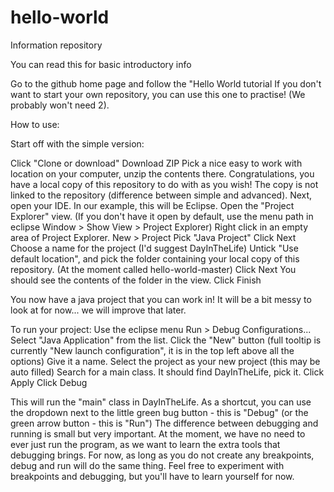 # hello-world
Information repository

You can read this for basic introductory info

Go to the github home page and follow the "Hello World tutorial
If you don't want to start your own repository, you can use this one to practise!
(We probably won't need 2).

How to use:

Start off with the simple version:

Click "Clone or download"
Download ZIP
Pick a nice easy to work with location on your computer, unzip the contents there.
Congratulations, you have a local copy of this repository to do with as you wish!
The copy is not linked to the repository (difference between simple and advanced).
Next, open your IDE.
In our example, this will be Eclipse.
Open the "Project Explorer" view. 
(If you don't have it open by default, use the menu path in eclipse Window > Show View > Project Explorer)
Right click in an empty area of Project Explorer.
New > Project
Pick "Java Project"
Click Next
Choose a name for the project (I'd suggest DayInTheLife)
Untick "Use default location", and pick the folder containing your local copy of this repository. (At the moment called hello-world-master)
Click Next
You should see the contents of the folder in the view.
Click Finish

You now have a java project that you can work in! It will be a bit messy to look at for now... we will improve that later.

To run your project:
Use the eclipse menu Run > Debug Configurations...
Select "Java Application" from the list.
Click the "New" button (full tooltip is currently "New launch configuration", it is in the top left above all the options)
Give it a name.
Select the project as your new project (this may be auto filled)
Search for a main class.
It should find DayInTheLife, pick it.
Click Apply
Click Debug

This will run the "main" class in DayInTheLife.
As a shortcut, you can use the dropdown next to the little green bug button - this is "Debug" (or the green arrow button - this is "Run")
The difference between debugging and running is small but very important.
At the moment, we have no need to ever just run the program, as we want to learn the extra tools that debugging brings.
For now, as long as you do not create any breakpoints, debug and run will do the same thing. 
Feel free to experiment with breakpoints and debugging, but you'll have to learn yourself for now.

